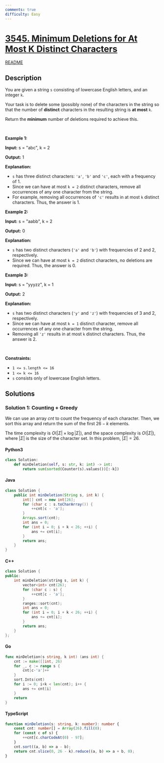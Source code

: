 ```yaml
---
comments: true
difficulty: Easy
---
```


<!-- problem:start -->

# [3545. Minimum Deletions for At Most K Distinct Characters](https://leetcode.com/problems/minimum-deletions-for-at-most-k-distinct-characters)

[README](/solution/3500-3599/3545.Minimum%20Deletions%20for%20At%20Most%20K%20Distinct%20Characters/README.md)

## Description

<!-- description:start -->

<p>You are given a string <code>s</code> consisting of lowercase English letters, and an integer <code>k</code>.</p>

<p>Your task is to delete some (possibly none) of the characters in the string so that the number of <strong>distinct</strong> characters in the resulting string is <strong>at most</strong> <code>k</code>.</p>

<p>Return the <strong>minimum</strong> number of deletions required to achieve this.</p>

<p>&nbsp;</p>
<p><strong class="example">Example 1:</strong></p>

<div class="example-block">
<p><strong>Input:</strong> <span class="example-io">s = &quot;abc&quot;, k = 2</span></p>

<p><strong>Output:</strong> <span class="example-io">1</span></p>

<p><strong>Explanation:</strong></p>

<ul>
	<li><code>s</code> has three distinct characters: <code>&#39;a&#39;</code>, <code>&#39;b&#39;</code> and <code>&#39;c&#39;</code>, each with a frequency of 1.</li>
	<li>Since we can have at most <code>k = 2</code> distinct characters, remove all occurrences of any one character from the string.</li>
	<li>For example, removing all occurrences of <code>&#39;c&#39;</code> results in at most <code>k</code> distinct characters. Thus, the answer is 1.</li>
</ul>
</div>

<p><strong class="example">Example 2:</strong></p>

<div class="example-block">
<p><strong>Input:</strong> <span class="example-io">s = &quot;aabb&quot;, k = 2</span></p>

<p><strong>Output:</strong> <span class="example-io">0</span></p>

<p><strong>Explanation:</strong></p>

<ul>
	<li><code>s</code> has two distinct characters (<code>&#39;a&#39;</code> and <code>&#39;b&#39;</code>) with frequencies of 2 and 2, respectively.</li>
	<li>Since we can have at most <code>k = 2</code> distinct characters, no deletions are required. Thus, the answer is 0.</li>
</ul>
</div>

<p><strong class="example">Example 3:</strong></p>

<div class="example-block">
<p><strong>Input:</strong> <span class="example-io">s = &quot;yyyzz&quot;, k = 1</span></p>

<p><strong>Output:</strong> <span class="example-io">2</span></p>

<p><strong>Explanation:</strong></p>

<ul>
	<li><code>s</code> has two distinct characters (<code>&#39;y&#39;</code> and <code>&#39;z&#39;</code>) with frequencies of 3 and 2, respectively.</li>
	<li>Since we can have at most <code>k = 1</code> distinct character, remove all occurrences of any one character from the string.</li>
	<li>Removing all <code>&#39;z&#39;</code> results in at most <code>k</code> distinct characters. Thus, the answer is 2.</li>
</ul>
</div>

<p>&nbsp;</p>
<p><strong>Constraints:</strong></p>

<ul>
	<li><code>1 &lt;= s.length &lt;= 16</code></li>
	<li><code>1 &lt;= k &lt;= 16</code></li>
	<li><code>s</code> consists only of lowercase English letters.</li>
</ul>

<p> </p>

<!-- description:end -->

## Solutions

<!-- solution:start -->

### Solution 1: Counting + Greedy

We can use an array $\textit{cnt}$ to count the frequency of each character. Then, we sort this array and return the sum of the first $26 - k$ elements.

The time complexity is $O(|\Sigma| \times \log |\Sigma|)$, and the space complexity is $O(|\Sigma|)$, where $|\Sigma|$ is the size of the character set. In this problem, $|\Sigma| = 26$.

<!-- tabs:start -->

#### Python3

```python
class Solution:
    def minDeletion(self, s: str, k: int) -> int:
        return sum(sorted(Counter(s).values())[:-k])
```

#### Java

```java
class Solution {
    public int minDeletion(String s, int k) {
        int[] cnt = new int[26];
        for (char c : s.toCharArray()) {
            ++cnt[c - 'a'];
        }
        Arrays.sort(cnt);
        int ans = 0;
        for (int i = 0; i + k < 26; ++i) {
            ans += cnt[i];
        }
        return ans;
    }
}
```

#### C++

```cpp
class Solution {
public:
    int minDeletion(string s, int k) {
        vector<int> cnt(26);
        for (char c : s) {
            ++cnt[c - 'a'];
        }
        ranges::sort(cnt);
        int ans = 0;
        for (int i = 0; i + k < 26; ++i) {
            ans += cnt[i];
        }
        return ans;
    }
};
```

#### Go

```go
func minDeletion(s string, k int) (ans int) {
	cnt := make([]int, 26)
	for _, c := range s {
		cnt[c-'a']++
	}
	sort.Ints(cnt)
	for i := 0; i+k < len(cnt); i++ {
		ans += cnt[i]
	}
	return
}
```

#### TypeScript

```ts
function minDeletion(s: string, k: number): number {
    const cnt: number[] = Array(26).fill(0);
    for (const c of s) {
        ++cnt[c.charCodeAt(0) - 97];
    }
    cnt.sort((a, b) => a - b);
    return cnt.slice(0, 26 - k).reduce((a, b) => a + b, 0);
}
```

<!-- tabs:end -->

<!-- solution:end -->

<!-- problem:end -->
